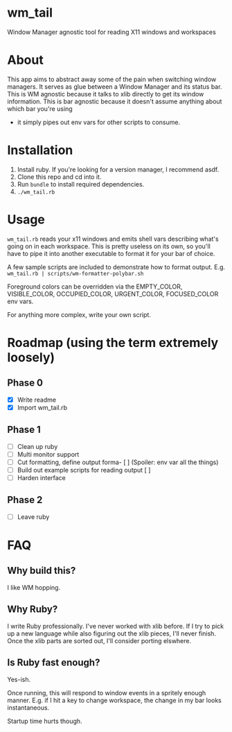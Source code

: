 # wm_tail

Window Manager agnostic tool for reading X11 windows and workspaces

# About

This app aims to abstract away some of the pain when switching window managers.
It serves as glue between a Window Manager and its status bar.  This is WM
agnostic because it talks to xlib directly to get its window information.  This
is bar agnostic because it doesn't assume anything about which bar you're using
- it simply pipes out env vars for other scripts to consume.

# Installation

1. Install ruby.  If you're looking for a version manager, I recommend asdf.
2. Clone this repo and cd into it.
3. Run `bundle` to install required dependencies.
4. `./wm_tail.rb`

# Usage

`wm_tail.rb` reads your x11 windows and emits shell vars describing what's
going on in each workspace.  This is pretty useless on its own, so you'll have
to pipe it into another executable to format it for your bar of choice.

A few sample scripts are included to demonstrate how to format output.  E.g.
`wm_tail.rb | scripts/wm-formatter-polybar.sh`

Foreground colors can be overridden via the EMPTY_COLOR, VISIBLE_COLOR,
OCCUPIED_COLOR, URGENT_COLOR, FOCUSED_COLOR env vars.

For anything more complex, write your own script.

# Roadmap (using the term extremely loosely)

## Phase 0

- [x] Write readme
- [x] Import wm_tail.rb

## Phase 1
- [ ] Clean up ruby
- [ ] Multi monitor support
- [ ] Cut formatting, define output forma- [ ]  (Spoiler: env var all the things)
- [ ] Build out example scripts for reading output [ ]
- [ ] Harden interface

## Phase 2
- [ ] Leave ruby

# FAQ

## Why build this?

I like WM hopping.

## Why Ruby?

I write Ruby professionally.  I've never worked with xlib before.  If I try to
pick up a new language while also figuring out the xlib pieces, I'll never
finish.  Once the xlib parts are sorted out, I'll consider porting elswhere.

## Is Ruby fast enough?

Yes-ish.

Once running, this will respond to window events in a spritely enough manner.  E.g. if I hit a key to change workspace, the change in my bar looks instantaneous.

Startup time hurts though.
